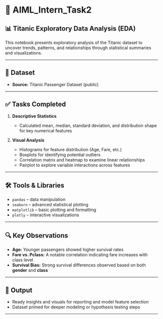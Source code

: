 # 🧠 AIML_Intern_Task2  
## 📊 Titanic Exploratory Data Analysis (EDA)  

This notebook presents exploratory analysis of the Titanic dataset to uncover trends, patterns, and relationships through statistical summaries and visualizations.

---

## 📂 Dataset  
- **Source:** Titanic Passenger Dataset (public)

---

## ✅ Tasks Completed  

1. **Descriptive Statistics**
   - Calculated mean, median, standard deviation, and distribution shape for key numerical features

2. **Visual Analysis**
   - Histograms for feature distribution (Age, Fare, etc.)
   - Boxplots for identifying potential outliers
   - Correlation matrix and heatmap to examine linear relationships
   - Pairplot to explore variable interactions across features

---

## 🛠️ Tools & Libraries  

- `pandas` – data manipulation  
- `seaborn` – advanced statistical plotting  
- `matplotlib` – basic plotting and formatting  
- `plotly` – interactive visualizations  

---

## 🔍 Key Observations  

- **Age:** Younger passengers showed higher survival rates  
- **Fare vs. Pclass:** A notable correlation indicating fare increases with class level  
- **Survival Bias:** Strong survival differences observed based on both **gender** and **class**  

---

## 📌 Output  

- Ready insights and visuals for reporting and model feature selection  
- Dataset primed for deeper modeling or hypothesis testing steps

---
